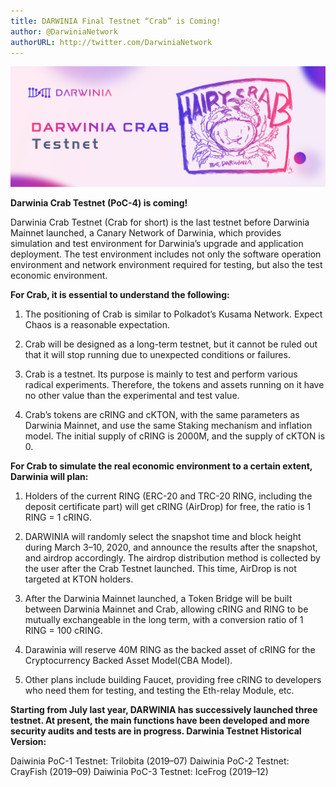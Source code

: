 ```yaml
---
title: DARWINIA Final Testnet “Crab” is Coming!
author: @DarwiniaNetwork
authorURL: http://twitter.com/DarwiniaNetwork
---
```


![](assets/doc19-1.png)

**Darwinia Crab Testnet (PoC-4) is coming!**

Darwinia Crab Testnet (Crab for short) is the last testnet before Darwinia Mainnet launched, a Canary Network of Darwinia, which provides simulation and test environment for Darwinia’s upgrade and application deployment. The test environment includes not only the software operation environment and network environment required for testing, but also the test economic environment.

<!--truncate-->

**For Crab, it is essential to understand the following:**

1. The positioning of Crab is similar to Polkadot’s Kusama Network. Expect Chaos is a reasonable expectation.

2. Crab will be designed as a long-term testnet, but it cannot be ruled out that it will stop running due to unexpected conditions or failures.

3. Crab is a testnet. Its purpose is mainly to test and perform various radical experiments. Therefore, the tokens and assets running on it have no other value than the experimental and test value.

4. Crab’s tokens are cRING and cKTON, with the same parameters as Darwinia Mainnet, and use the same Staking mechanism and inflation model. The initial supply of cRING is 2000M, and the supply of cKTON is 0.

**For Crab to simulate the real economic environment to a certain extent, Darwinia will plan:**

1. Holders of the current RING (ERC-20 and TRC-20 RING, including the deposit certificate part) will get cRING (AirDrop) for free, the ratio is 1 RING = 1 cRING.

2. DARWINIA will randomly select the snapshot time and block height during March 3–10, 2020, and announce the results after the snapshot, and airdrop accordingly. The airdrop distribution method is collected by the user after the Crab Testnet launched. This time, AirDrop is not targeted at KTON holders.

3. After the Darwinia Mainnet launched, a Token Bridge will be built between Darwinia Mainnet and Crab, allowing cRING and RING to be mutually exchangeable in the long term, with a conversion ratio of 1 RING = 100 cRING.

4. Darawinia will reserve 40M RING as the backed asset of cRING for the Cryptocurrency Backed Asset Model(CBA Model).

5. Other plans include building Faucet, providing free cRING to developers who need them for testing, and testing the Eth-relay Module, etc.

**Starting from July last year, DARWINIA has successively launched three testnet. At present, the main functions have been developed and more security audits and tests are in progress. Darwinia Testnet Historical Version:**

Daiwinia PoC-1 Testnet: Trilobita (2019–07)
Daiwinia PoC-2 Testnet: CrayFish (2019–09)
Daiwinia PoC-3 Testnet: IceFrog (2019–12)